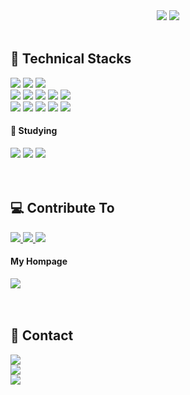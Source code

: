 <!-- ![DUDO](https://user-images.githubusercontent.com/55906697/134803285-ec7a2e42-ad65-45c9-b129-0c11efbbb4df.png) -->

<div display="flex" align="center">
  <img src="https://github-readme-stats.vercel.app/api?username=leejw0803&theme=dark&show_icons=true" />
  <img src="https://capsule-render.vercel.app/api?type=rect&color=808080&height=300&section=header&text=Lee Jung woo&desc=Front End Developer&fontSize=90&descAlign=72&descAlignY=30" />
</div>


<br />

<div align="flex-start">
  <h2>🔧 Technical Stacks </h2>
  <span>
    <img src="https://img.shields.io/badge/HTML5-E34F26?style=flat-square&logo=HTML5&logoColor=white"/>
    <img src="https://img.shields.io/badge/CSS3-1572B6?style=flat-square&logo=CSS3&logoColor=white"/>
    <img src="https://img.shields.io/badge/JavaScript-F7DF1E?style=flat-square&logo=JavaScript&logoColor=black"/>
  </span>
  <br />
  <span>
    <img src="https://img.shields.io/badge/ReactJS-61DAFB?style=flat-square&logo=React&logoColor=black"/>
    <img src="https://img.shields.io/badge/NextJS-000000?style=flat-square&logo=Next.js&logoColor=white"/>
    <img src="https://img.shields.io/badge/TypeScript-3178C6?style=flat-square&logo=TypeScript&logoColor=white"/>
    <img src="https://img.shields.io/badge/styled components-DB7093?style=flat-square&logo=styled-components&logoColor=white"/>
    <img src="https://img.shields.io/badge/Redux-764ABC?style=flat-square&logo=Redux&logoColor=white"/>
  </span>
  <br />
  <span>
    <img src="https://img.shields.io/badge/NodeJS-339933?style=flat-square&logo=Node.js&logoColor=white"/>
    <img src="https://img.shields.io/badge/Express-000000?style=flat-square&logo=Express&logoColor=white"/>
    <img src="https://img.shields.io/badge/NestJS-E0234E?style=flat-square&logo=NestJS&logoColor=white"/>
    <img src="https://img.shields.io/badge/Jest-C21325?style=flat-square&logo=Jest&logoColor=white"/>
    <img src="https://img.shields.io/badge/AWS-232F3E?style=flat-square&logo=Amazon AWS&logoColor=white"/>
  </span>
  
  <h4>📖 Studying </h4>
  <span>
    <img src="https://img.shields.io/badge/Serverless-FD5750?style=flat-square&logo=Serverless&logoColor=white"/>
    <img src="https://img.shields.io/badge/rollupJS-EC4A3F?style=flat-square&logo=rollup.js&logoColor=white"/>
    <img src="https://img.shields.io/badge/npm-CB3837?style=flat-square&logo=npm&logoColor=white"/>
  </span>
</div>

<br />
<br />

<div align="flex-start">
  <h2>💻 Contribute To </h2>
  <span>
    <a href="https://trymake.co">
      <img src="https://img.shields.io/badge/Make-4a2fec?style=for-the-badge&logo=Hack The Box&logoColor=white" />
    </a>
    <a href="https://dashboard.trymake.co">
      <img src="https://img.shields.io/badge/Make Dashboard-ffc847?style=for-the-badge&logo=Hack The Box&logoColor=black" />
    </a>
    <a href="https://project.trymake.co">
      <img src="https://img.shields.io/badge/Make Project-4a2fec?style=for-the-badge&logo=Hack The Box&logoColor=white" />
    </a>
  </span>
  <h4> My Hompage </h4>
  <a href="https://twblne-dudo.vercel.app">
    <img src="https://img.shields.io/badge/My Homepage-808080?style=for-the-badge&logo=Tumblr&logoColor=white" />
  </a>
</div>

<br />
<br />

<div align="flex-start">
  <h2>📱 Contact </h2>
  <span>
    <a href="https://www.instagram.com/twblne/"><img src="https://img.shields.io/badge/instagram-E4405F?style=social&logo=Instagram&logoColor=black" /></a>
    <br />
    <a href="mailto:dlwjdd@naver.com"><img src="https://img.shields.io/badge/email-03C75A?style=social&logo=Naver&logoColor=black" /></a>
    <br />
    <a href="https://www.linkedin.com/in/jung-woo-lee-871a091ba/"><img src="https://img.shields.io/badge/linked In-0A66C2?style=social&logo=LinkedIn&logoColor=black" /></a>
  </span>
</div>

